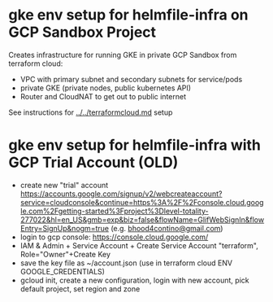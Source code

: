 # gke env setup for helmfile-infra on GCP Sandbox Project

Creates infrastructure for running GKE in private GCP Sandbox from terraform cloud:
* VPC with primary subnet and secondary subnets for service/pods
* private GKE (private nodes, public kubernetes API)
* Router and CloudNAT to get out to public internet

See instructions for [../../terraformcloud.md](terraformcloud.md) setup


# gke env setup for helmfile-infra with GCP Trial Account (OLD)

* create new "trial" account https://accounts.google.com/signup/v2/webcreateaccount?service=cloudconsole&continue=https%3A%2F%2Fconsole.cloud.google.com%2Fgetting-started%3Fproject%3Dlevel-totality-277022&hl=en_US&gmb=exp&biz=false&flowName=GlifWebSignIn&flowEntry=SignUp&nogm=true (e.g. bhood4contino@gmail.com)
* login to gcp console: https://console.cloud.google.com/
* IAM & Admin + Service Account + Create Service Account "terraform", Role="Owner"+Create Key
* save the key file as ~/account.json (use in terraform cloud ENV GOOGLE_CREDENTIALS)
* gcloud init, create a new configuration, login with new account, pick default project, set region and zone
